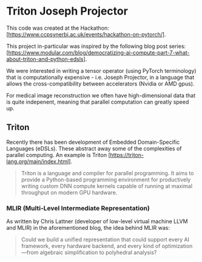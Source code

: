 # Triton Joseph Projector

This code was created at the Hackathon: [https://www.ccpsynerbi.ac.uk/events/hackathon-on-pytorch/].

This project in-particular was inspired by the following blog post series: [https://www.modular.com/blog/democratizing-ai-compute-part-7-what-about-triton-and-python-edsls].

We were interested in writing a tensor operator (using PyTorch terminology) that is computationally expensive - i.e. Joseph Projector, in a language that allows the cross-compatibility between accelerators (Nvidia or AMD gpus).

For medical image reconstruction we often have high-dimensional data that is quite indepenent, meaning that parallel computation can greatly speed up.


## Triton

Recently there has been development of Embedded Domain-Specific Languages (eDSLs). These abstract away some of the complexities of parallel computing. An example is Triton [https://triton-lang.org/main/index.html].

> Triton is a language and compiler for parallel programming. It aims to provide a Python-based programming environment for productively writing custom DNN compute kernels capable of running at maximal throughput on modern GPU hardware.



### MLIR (Multi-Level Intermediate Representation)

As written by Chris Lattner (developer of low-level virtual machine LLVM and MLIR) in the aforementioned blog, the idea behind MLIR was:

> Could we build a unified representation that could support every AI framework, every hardware backend, and every kind of optimization—from algebraic simplification to polyhedral analysis?

